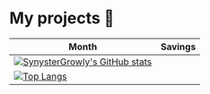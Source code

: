 # My projects 🚀



| Month    | Savings |
| -------- | ------- |
|[![SynysterGrowly's GitHub stats](https://github-readme-stats.vercel.app/api?username=SynysterGrowly&show_icons=true&theme=tokyonight)](https://github.com/SynysterGrowly/github-readme-stats) |
[![Top Langs](https://github-readme-stats.vercel.app/api/top-langs/?username=SynysterGrowly&layout=compact&theme=tokyonight)](https://github.com/SynysterGrowly/github-readme-stats)    |






<!--
**SynysterGrowly/SynysterGrowly** is a ✨ _special_ ✨ repository because its `README.md` (this file) appears on your GitHub profile.

Here are some ideas to get you started:

- 🔭 I’m currently working on ...
- 🌱 I’m currently learning ...
- 👯 I’m looking to collaborate on ...
- 🤔 I’m looking for help with ...
- 💬 Ask me about ...
- 📫 How to reach me: ...
- 😄 Pronouns: ...
- ⚡ Fun fact: ...
-->
